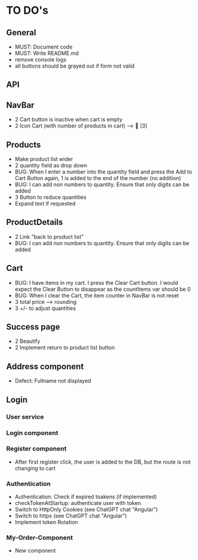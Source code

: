 # TO DO's

## General

- MUST: Document code
- MUST: Write README.md
- remove console logs
- all buttons should be grayed out if form not valid

## API

## NavBar

- 2 Cart button is inactive when cart is empty
- 2 Icon Cart (with number of products in cart) --> 🛒 [3]

## Products

- Make product list wider
- 2 quantity field as drop down
- BUG: When I enter a number into the quantity field and press the Add to Cart Button again, 1 is added to the end of the number (no addition)
- BUG: I can add non numbers to quantity. Ensure that only digits can be added
- 3 Button to reduce quantities
- Expand text if requested

## ProductDetails

- 2 Link "back to product list"
- BUG: I can add non numbers to quantity. Ensure that only digits can be added

## Cart

- BUG: I have items in my cart. I press the Clear Cart button. I would expect the Clear Button to disappear as the countItems var should be 0
- BUG: When I clear the Cart, the item counter in NavBar is not reset
- 3 total price --> rounding
- 3 +/- to adjust quantities

## Success page

- 2 Beautify
- 2 Implement return to product list button

## Address component

- Defect: Fullname not displayed

## Login

### User service

### Login component

### Register component

- After first register click, the user is added to the DB, but the route is not changing to cart

### Authentication

- Authentication: Check if expired toakens (if implemented)
- checkTokenAtStartup: authenticate user with token
- Switch to HttpOnly Cookies (see ChatGPT chat "Angular")
- Switch to https (see ChatGPT chat "Angular")
- Implement token Rotation

### My-Order-Component

- New component
